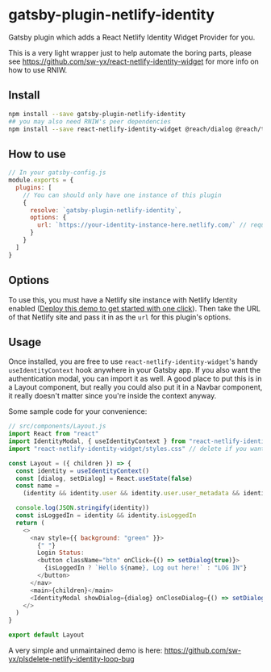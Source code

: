 # gatsby-plugin-netlify-identity

Gatsby plugin which adds a React Netlify Identity Widget Provider for you.

This is a very light wrapper just to help automate the boring parts, please see https://github.com/sw-yx/react-netlify-identity-widget for more info on how to use RNIW.

## Install

```bash
npm install --save gatsby-plugin-netlify-identity
## you may also need RNIW's peer dependencies
npm install --save react-netlify-identity-widget @reach/dialog @reach/tabs @reach/visually-hidden
```

## How to use

```javascript
// In your gatsby-config.js
module.exports = {
  plugins: [
    // You can should only have one instance of this plugin
    {
      resolve: `gatsby-plugin-netlify-identity`,
      options: {
        url: `https://your-identity-instance-here.netlify.com/` // required!
      }
    }
  ]
}
```

## Options

To use this, you must have a Netlify site instance with Netlify Identity enabled ([Deploy this demo to get started with one click](https://app.netlify.com/start/deploy?repository=https://github.com/sw-yx/jamstack-hackathon-starter&stack=cms)). Then take the URL of that Netlify site and pass it in as the `url` for this plugin's options.

## Usage

Once installed, you are free to use `react-netlify-identity-widget`'s handy `useIdentityContext` hook anywhere in your Gatsby app. If you also want the authentication modal, you can import it as well. A good place to put this is in a Layout component, but really you could also put it in a Navbar component, it really doesn't matter since you're inside the context anyway.

Some sample code for your convenience:

```js
// src/components/Layout.js
import React from "react"
import IdentityModal, { useIdentityContext } from "react-netlify-identity-widget"
import "react-netlify-identity-widget/styles.css" // delete if you want to bring your own CSS

const Layout = ({ children }) => {
  const identity = useIdentityContext()
  const [dialog, setDialog] = React.useState(false)
  const name =
    (identity && identity.user && identity.user.user_metadata && identity.user.user_metadata.name) || "NoName"

  console.log(JSON.stringify(identity))
  const isLoggedIn = identity && identity.isLoggedIn
  return (
    <>
      <nav style={{ background: "green" }}>
        {" "}
        Login Status:
        <button className="btn" onClick={() => setDialog(true)}>
          {isLoggedIn ? `Hello ${name}, Log out here!` : "LOG IN"}
        </button>
      </nav>
      <main>{children}</main>
      <IdentityModal showDialog={dialog} onCloseDialog={() => setDialog(false)} />
    </>
  )
}

export default Layout
```

A very simple and unmaintained demo is here: https://github.com/sw-yx/plsdelete-netlify-identity-loop-bug

